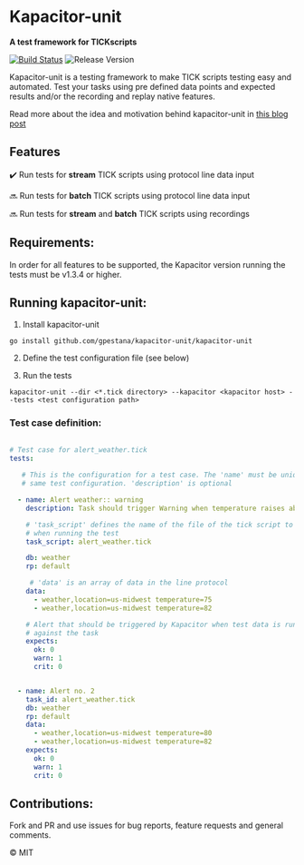 # Kapacitor-unit

**A test framework for TICKscripts**

[![Build Status](https://travis-ci.org/gpestana/kapacitor-unit.svg?branch=master)](https://travis-ci.org/gpestana/kapacitor-unit) ![Release Version](https://img.shields.io/badge/release-0.1-blue.svg)


Kapacitor-unit is a testing framework to make TICK scripts testing easy and
automated. Test your tasks using pre defined data points and expected results
and/or the recording and replay native features.


Read more about the idea and motivation behind kapacitor-unit in 
[this blog post](http://www.gpestana.com/blog/post/kapacitor-unit/)

## Features

:heavy_check_mark: Run tests for **stream** TICK scripts using protocol line data input 

:soon: Run tests for **batch** TICK scripts using protocol line data input 

:soon: Run tests for **stream** and **batch** TICK scripts using recordings 


## Requirements:

In order for all features to be supported, the Kapacitor version running the tests must be v1.3.4 or higher.

## Running kapacitor-unit:


1) Install kapacitor-unit

```
go install github.com/gpestana/kapacitor-unit/kapacitor-unit 
````

2) Define the test configuration file (see below) 

3) Run the tests

```
kapacitor-unit --dir <*.tick directory> --kapacitor <kapacitor host> --tests <test configuration path>
```

### Test case definition:

```yaml

# Test case for alert_weather.tick
tests:
  
   # This is the configuration for a test case. The 'name' must be unique in the
   # same test configuration. 'description' is optional

  - name: Alert weather:: warning
    description: Task should trigger Warning when temperature raises about 80 

    # 'task_script' defines the name of the file of the tick script to be loaded
    # when running the test
    task_script: alert_weather.tick

    db: weather
    rp: default 

     # 'data' is an array of data in the line protocol
    data:
      - weather,location=us-midwest temperature=75
      - weather,location=us-midwest temperature=82

    # Alert that should be triggered by Kapacitor when test data is running 
    # against the task
    expects:
      ok: 0
      warn: 1
      crit: 0


  - name: Alert no. 2
    task_id: alert_weather.tick
    db: weather
    rp: default 
    data:
      - weather,location=us-midwest temperature=80
      - weather,location=us-midwest temperature=82
    expects:
      ok: 0
      warn: 1
      crit: 0

```  

## Contributions:

Fork and PR and use issues for bug reports, feature requests and general comments.

:copyright: MIT
